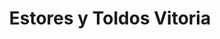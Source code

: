---
title: "Estores y Toldos Vitoria"
url: /vitoria-gasteiz/estores-y-toldos-vitoria/
shop: Gardinen
---